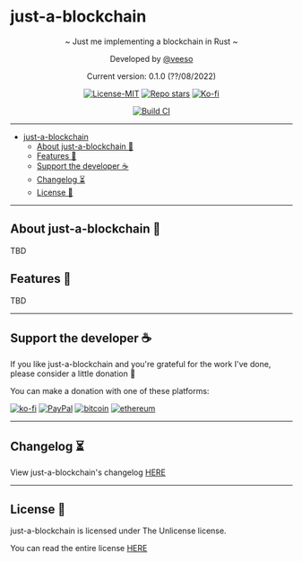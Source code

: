 # just-a-blockchain

<p align="center">~ Just me implementing a blockchain in Rust ~</p>

<p align="center">Developed by <a href="https://veeso.github.io/" target="_blank">@veeso</a></p>
<p align="center">Current version: 0.1.0 (??/08/2022)</p>

<p align="center">
  <a href="https://opensource.org/licenses/MIT"
    ><img
      src="https://img.shields.io/badge/License-MIT-teal.svg"
      alt="License-MIT"
  /></a>
  <a href="https://github.com/veeso/just-a-blockchain/stargazers"
    ><img
      src="https://img.shields.io/github/stars/veeso/just-a-blockchain.svg"
      alt="Repo stars"
  /></a>
  <a href="https://ko-fi.com/veeso">
    <img
      src="https://img.shields.io/badge/donate-ko--fi-red"
      alt="Ko-fi"
  /></a>
</p>
<p align="center">
  <a href="https://github.com/veeso/just-a-blockchain/actions"
    ><img
      src="https://github.com/veeso/just-a-blockchain/workflows/Build/badge.svg"
      alt="Build CI"
  /></a>
</p>

---

- [just-a-blockchain](#just-a-blockchain)
  - [About just-a-blockchain 💸](#about-just-a-blockchain-)
  - [Features 🎁](#features-)
  - [Support the developer ☕](#support-the-developer-)
  - [Changelog ⏳](#changelog-)
  - [License 📃](#license-)

---

## About just-a-blockchain 💸

TBD

## Features 🎁

TBD

---

## Support the developer ☕

If you like just-a-blockchain and you're grateful for the work I've done, please consider a little donation 🥳

You can make a donation with one of these platforms:

[![ko-fi](https://img.shields.io/badge/Ko--fi-F16061?style=for-the-badge&logo=ko-fi&logoColor=white)](https://ko-fi.com/veeso)
[![PayPal](https://img.shields.io/badge/PayPal-00457C?style=for-the-badge&logo=paypal&logoColor=white)](https://www.paypal.me/chrisintin)
[![bitcoin](https://img.shields.io/badge/Bitcoin-ff9416?style=for-the-badge&logo=bitcoin&logoColor=white)](https://btc.com/bc1qvlmykjn7htz0vuprmjrlkwtv9m9pan6kylsr8w)
[![ethereum](https://img.shields.io/badge/Ethereum-3C3C3D?style=for-the-badge&logo=Ethereum&logoColor=white)](https://etherscan.io/address/0xE57E761Aa806c9afe7e06Fb0601B17beC310f9c4)

---

## Changelog ⏳

View just-a-blockchain's changelog [HERE](CHANGELOG.md)

---

## License 📃

just-a-blockchain is licensed under The Unlicense license.

You can read the entire license [HERE](LICENSE)
